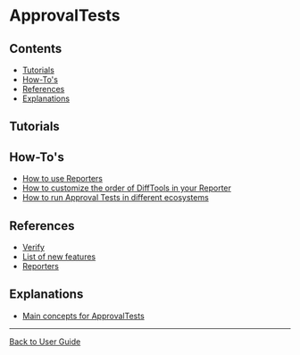 <!--
GENERATED FILE - DO NOT EDIT
This file was generated by [MarkdownSnippets](https://github.com/SimonCropp/MarkdownSnippets).
Source File: /docs/ApprovalTests/mdsource/readme.source.md
To change this file edit the source file and then run MarkdownSnippets.
-->

# ApprovalTests

<!-- toc -->
## Contents

  * [Tutorials](#tutorials)
  * [How-To's](#how-tos)
  * [References](#references)
  * [Explanations](#explanations)<!-- endtoc -->

## Tutorials
## How-To's
  * [How to use Reporters](ReportersGettingStarted.md)
  * [How to customize the order of DiffTools in your Reporter](howtos/CustomizingDiffToolSelectionOrder.md)
  * [How to run Approval Tests in different ecosystems](EnvironmentSpecificTests.md)
   
## References
 * [Verify](Verify.md)
 * [List of new features](Features.md)
 * [Reporters](Reporters.md#top)

## Explanations
 * [Main concepts for ApprovalTests](explanations/MainConcepts.md)

---

[Back to User Guide](readme.md#top)
